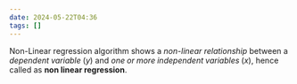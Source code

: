 ```yaml
---
date: 2024-05-22T04:36
tags: []
---
```

Non-Linear regression algorithm shows a *non-linear relationship* between a 
$dependent\;variable\;(y)$ and $one\;or\;more\;independent\;variables\;(x)$, hence called as **non linear regression**. 
